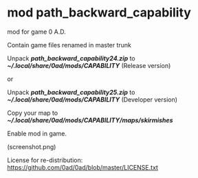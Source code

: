 # mod path_backward_capability
mod for game 0 A.D.

Contain game files renamed in master trunk

Unpack ***path_backward_capability24.zip*** to ***~/.local/share/0ad/mods/CAPABILITY*** (Release version)

or

Unpack ***path_backward_capability25.zip*** to ***~/.local/share/0ad/mods/CAPABILITY*** (Developer version)

Copy your map to ***~/.local/share/0ad/mods/CAPABILITY/maps/skirmishes***

Enable mod in game.

(screenshot.png)

License for re-distribution: https://github.com/0ad/0ad/blob/master/LICENSE.txt
